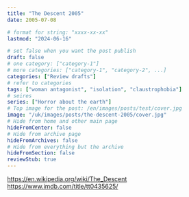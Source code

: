 ```yaml
---
title: "The Descent 2005"
date: 2005-07-08

# format for string: "xxxx-xx-xx"
lastmod: "2024-06-16"

# set false when you want the post publish
draft: false
# one category: ["category-1"]
# more categories: ["category-1", "category-2", ...]
categories: ["Review drafts"]
# refer to categories
tags: ["woman antagonist", "isolation", "claustrophobia"]
# seires
series: ["Horror about the earth"]
# Top image for the post: /en/images/posts/test/cover.jpg
image: "/uk/images/posts/the-descent-2005/cover.jpg"
# Hide from home and other main page
hideFromCenter: false
# Hide from archive page
hideFromArchives: false
# Hide from everything but the archive
hideFromSection: false
reviewStub: true
---
```

https://en.wikipedia.org/wiki/The_Descent
https://www.imdb.com/title/tt0435625/
<!--more-->